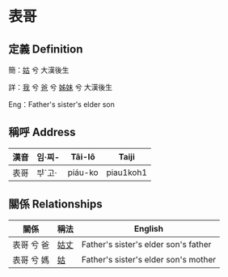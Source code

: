 # 表哥
## 定義 Definition
簡：[姑](member12.md) 兮 大漢後生

詳：[我](member1.md) 兮 [爸](member2.md) 兮 [姊妹](member12.md) 兮 大漢後生

Eng：Father's sister's elder son

## 稱呼 Address

漢音 | 임·찌- | Tâi-lô | Taiji
--- | --- | --- | --- 
表哥 | ᄇᆤˊ고· | piáu-ko | piau1koh1 


## 關係 Relationships

關係 | 稱法 | English
--- | --- | --- 
表哥 兮 爸 | [姑丈](member43.md) | Father's sister's elder son's father
表哥 兮 媽 | [姑](member12.md) | Father's sister's elder son's mother
